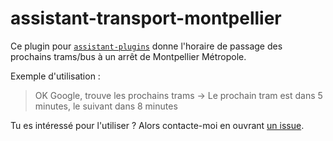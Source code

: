 # assistant-transport-montpellier

Ce plugin pour [`assistant-plugins`](https://aymkdn.github.io/assistant-plugins/) donne l'horaire de passage des prochains trams/bus à un arrêt de Montpellier Métropole.

Exemple d'utilisation : 

> OK Google, trouve les prochains trams
> → Le prochain tram est dans 5 minutes, le suivant dans 8 minutes

Tu es intéressé pour l'utiliser ? Alors contacte-moi en ouvrant [un issue](https://github.com/Aymkdn/assistant-transport-montpellier/issues).
